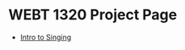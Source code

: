# WEBT 1320 Project Page

<ul>
    <li><a href="intro_to_singing/index.html" target="_blank">Intro to Singing</a></li>
 </ul>   
